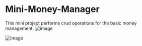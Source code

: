 # Mini-Money-Manager
This mini project performs crud operations for the basic money management.
![image](https://user-images.githubusercontent.com/103310529/183094034-fc55c76c-a54d-4713-94b3-21e5a3902e55.png)

![image](https://user-images.githubusercontent.com/103310529/183094115-43ebda1f-94ea-4d46-af0b-15af94021973.png)
